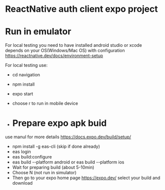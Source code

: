 # ReactNative auth client expo project

# Run in emulator

For local testing you need to have installed android studio or xcode depends on your OS(Windows/Mac OS) with configuration https://reactnative.dev/docs/environment-setup

For local testing use:
* cd navigation
* npm install
* expo start
* choose r to run in mobile device

* # Prepare expo apk buid
use manul for more details https://docs.expo.dev/build/setup/

* npm install -g eas-cli (skip if done already)
* eas login
* eas build:configure
* eas build --platform android or eas build --platform ios
* Wait for preparing build (about 5-10min)
* Choose N (not run in simulator)
* Then go to your expo home page https://expo.dev/ select your build and download
